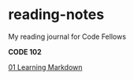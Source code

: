 # reading-notes
My reading journal for Code Fellows 

**CODE 102**

[01 Learning Markdown](docs/01-learning-markdown.md)





